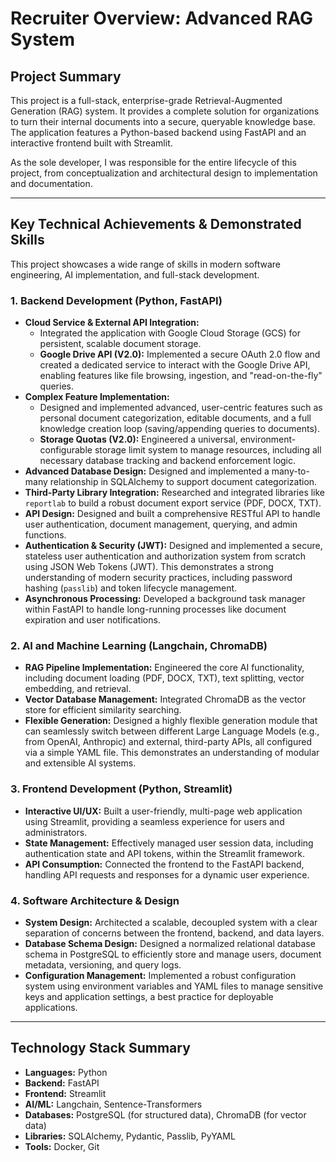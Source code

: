 # Recruiter Overview: Advanced RAG System

## Project Summary

This project is a full-stack, enterprise-grade Retrieval-Augmented Generation (RAG) system. It provides a complete solution for organizations to turn their internal documents into a secure, queryable knowledge base. The application features a Python-based backend using FastAPI and an interactive frontend built with Streamlit.

As the sole developer, I was responsible for the entire lifecycle of this project, from conceptualization and architectural design to implementation and documentation.

---

## Key Technical Achievements & Demonstrated Skills

This project showcases a wide range of skills in modern software engineering, AI implementation, and full-stack development.

### 1. Backend Development (Python, FastAPI)

*   **Cloud Service & External API Integration:**
    *   Integrated the application with Google Cloud Storage (GCS) for persistent, scalable document storage.
    *   **Google Drive API (V2.0):** Implemented a secure OAuth 2.0 flow and created a dedicated service to interact with the Google Drive API, enabling features like file browsing, ingestion, and "read-on-the-fly" queries.
*   **Complex Feature Implementation:**
    *   Designed and implemented advanced, user-centric features such as personal document categorization, editable documents, and a full knowledge creation loop (saving/appending queries to documents).
    *   **Storage Quotas (V2.0):** Engineered a universal, environment-configurable storage limit system to manage resources, including all necessary database tracking and backend enforcement logic.
*   **Advanced Database Design:** Designed and implemented a many-to-many relationship in SQLAlchemy to support document categorization.
*   **Third-Party Library Integration:** Researched and integrated libraries like `reportlab` to build a robust document export service (PDF, DOCX, TXT).
*   **API Design:** Designed and built a comprehensive RESTful API to handle user authentication, document management, querying, and admin functions.
*   **Authentication & Security (JWT):** Designed and implemented a secure, stateless user authentication and authorization system from scratch using JSON Web Tokens (JWT). This demonstrates a strong understanding of modern security practices, including password hashing (`passlib`) and token lifecycle management.
*   **Asynchronous Processing:** Developed a background task manager within FastAPI to handle long-running processes like document expiration and user notifications.

### 2. AI and Machine Learning (Langchain, ChromaDB)

*   **RAG Pipeline Implementation:** Engineered the core AI functionality, including document loading (PDF, DOCX, TXT), text splitting, vector embedding, and retrieval.
*   **Vector Database Management:** Integrated ChromaDB as the vector store for efficient similarity searching.
*   **Flexible Generation:** Designed a highly flexible generation module that can seamlessly switch between different Large Language Models (e.g., from OpenAI, Anthropic) and external, third-party APIs, all configured via a simple YAML file. This demonstrates an understanding of modular and extensible AI systems.

### 3. Frontend Development (Python, Streamlit)

*   **Interactive UI/UX:** Built a user-friendly, multi-page web application using Streamlit, providing a seamless experience for users and administrators.
*   **State Management:** Effectively managed user session data, including authentication state and API tokens, within the Streamlit framework.
*   **API Consumption:** Connected the frontend to the FastAPI backend, handling API requests and responses for a dynamic user experience.

### 4. Software Architecture & Design

*   **System Design:** Architected a scalable, decoupled system with a clear separation of concerns between the frontend, backend, and data layers.
*   **Database Schema Design:** Designed a normalized relational database schema in PostgreSQL to efficiently store and manage users, document metadata, versioning, and query logs.
*   **Configuration Management:** Implemented a robust configuration system using environment variables and YAML files to manage sensitive keys and application settings, a best practice for deployable applications.

---

## Technology Stack Summary

*   **Languages:** Python
*   **Backend:** FastAPI
*   **Frontend:** Streamlit
*   **AI/ML:** Langchain, Sentence-Transformers
*   **Databases:** PostgreSQL (for structured data), ChromaDB (for vector data)
*   **Libraries:** SQLAlchemy, Pydantic, Passlib, PyYAML
*   **Tools:** Docker, Git
